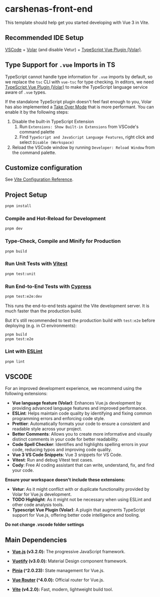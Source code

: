 # carshenas-front-end

This template should help get you started developing with Vue 3 in Vite.

## Recommended IDE Setup

[VSCode](https://code.visualstudio.com/) + [Volar](https://marketplace.visualstudio.com/items?itemName=Vue.volar) (and disable Vetur) + [TypeScript Vue Plugin (Volar)](https://marketplace.visualstudio.com/items?itemName=Vue.vscode-typescript-vue-plugin).

## Type Support for `.vue` Imports in TS

TypeScript cannot handle type information for `.vue` imports by default, so we replace the `tsc` CLI with `vue-tsc` for type checking. In editors, we need [TypeScript Vue Plugin (Volar)](https://marketplace.visualstudio.com/items?itemName=Vue.vscode-typescript-vue-plugin) to make the TypeScript language service aware of `.vue` types.

If the standalone TypeScript plugin doesn't feel fast enough to you, Volar has also implemented a [Take Over Mode](https://github.com/johnsoncodehk/volar/discussions/471#discussioncomment-1361669) that is more performant. You can enable it by the following steps:

1. Disable the built-in TypeScript Extension
   1. Run `Extensions: Show Built-in Extensions` from VSCode's command palette
   2. Find `TypeScript and JavaScript Language Features`, right click and select `Disable (Workspace)`
2. Reload the VSCode window by running `Developer: Reload Window` from the command palette.

## Customize configuration

See [Vite Configuration Reference](https://vitejs.dev/config/).

## Project Setup

```sh
pnpm install
```

### Compile and Hot-Reload for Development

```sh
pnpm dev
```

### Type-Check, Compile and Minify for Production

```sh
pnpm build
```

### Run Unit Tests with [Vitest](https://vitest.dev/)

```sh
pnpm test:unit
```

### Run End-to-End Tests with [Cypress](https://www.cypress.io/)

```sh
pnpm test:e2e:dev
```

This runs the end-to-end tests against the Vite development server.
It is much faster than the production build.

But it's still recommended to test the production build with `test:e2e` before deploying (e.g. in CI environments):

```sh
pnpm build
pnpm test:e2e
```

### Lint with [ESLint](https://eslint.org/)

```sh
pnpm lint
```

## VSCODE

For an improved development experience, we recommend using the following extensions:

- **Vue language feature (Volar)**: Enhances Vue.js development by providing advanced language features and improved performance.
- **ESLint**: Helps maintain code quality by identifying and fixing common programming errors and enforcing code style.
- **Prettier**: Automatically formats your code to ensure a consistent and readable style across your project.
- **Better Comments**: Allows you to create more informative and visually distinct comments in your code for better readability.
- **Code Spell Checker**: Identifies and highlights spelling errors in your code, reducing typos and improving code quality.
- **Vue 3 VS Code Snippets**: Vue 3 snippets for VS Code.
- **Vitest**: Run and debug Vitest test cases.
- **Cody**: Free AI coding assistant that can write, understand, fix, and find your code.

**Ensure your workspace doesn't include these extensions:**

- **Vetur**: As it might conflict with or duplicate functionality provided by Volar for Vue.js development.
- **TODO Highlight**: As it might not be necessary when using ESLint and other code analysis tools.
- **Typescript Vue Plugin (Volar)**: A plugin that augments TypeScript support for Vue.js, offering better code intelligence and tooling.

**Do not change .vscode folder settings**

## Main Dependencies

- **[Vue.js](https://github.com/vuejs/vue) (v3.2.0):**
  The progressive JavaScript framework.

- **[Vuetify](https://github.com/vuetifyjs/vuetify) (v3.0.0):**
  Material Design component framework.

- **[Pinia](https://github.com/posva/pinia) (^2.0.23):**
  State management for Vue.js.

- **[Vue Router](https://github.com/vuejs/vue-router) (^4.0.0):**
  Official router for Vue.js.

- **[Vite](https://github.com/vitejs/vite) (v4.2.0):**
  Fast, modern, lightweight build tool.
